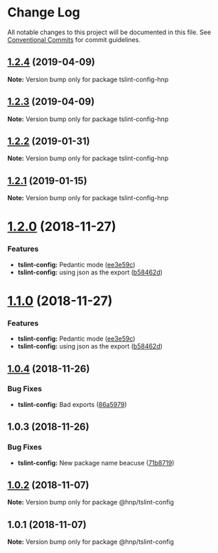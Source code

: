 # Change Log

All notable changes to this project will be documented in this file.
See [Conventional Commits](https://conventionalcommits.org) for commit guidelines.

## [1.2.4](https://github.com/MechanicalHuman/hnp-utilities/compare/tslint-config-hnp@1.2.3...tslint-config-hnp@1.2.4) (2019-04-09)

**Note:** Version bump only for package tslint-config-hnp

## [1.2.3](https://github.com/MechanicalHuman/hnp-utilities/compare/tslint-config-hnp@1.2.2...tslint-config-hnp@1.2.3) (2019-04-09)

**Note:** Version bump only for package tslint-config-hnp

## [1.2.2](https://github.com/MechanicalHuman/hnp-utilities/compare/tslint-config-hnp@1.2.1...tslint-config-hnp@1.2.2) (2019-01-31)

**Note:** Version bump only for package tslint-config-hnp

## [1.2.1](https://github.com/MechanicalHuman/hnp-utilities/compare/tslint-config-hnp@1.2.0...tslint-config-hnp@1.2.1) (2019-01-15)

**Note:** Version bump only for package tslint-config-hnp

# [1.2.0](https://github.com/MechanicalHuman/hnp-utilities/compare/tslint-config-hnp@1.0.4...tslint-config-hnp@1.2.0) (2018-11-27)

### Features

-   **tslint-config:** Pedantic mode ([ee3e59c](https://github.com/MechanicalHuman/hnp-utilities/commit/ee3e59c))
-   **tslint-config:** using json as the export ([b58462d](https://github.com/MechanicalHuman/hnp-utilities/commit/b58462d))

# [1.1.0](https://github.com/MechanicalHuman/hnp-utilities/compare/tslint-config-hnp@1.0.4...tslint-config-hnp@1.1.0) (2018-11-27)

### Features

-   **tslint-config:** Pedantic mode ([ee3e59c](https://github.com/MechanicalHuman/hnp-utilities/commit/ee3e59c))
-   **tslint-config:** using json as the export ([b58462d](https://github.com/MechanicalHuman/hnp-utilities/commit/b58462d))

## [1.0.4](https://github.com/MechanicalHuman/hnp-utilities/compare/tslint-config-hnp@1.0.3...tslint-config-hnp@1.0.4) (2018-11-26)

### Bug Fixes

-   **tslint-config:** Bad exports ([86a5979](https://github.com/MechanicalHuman/hnp-utilities/commit/86a5979))

## 1.0.3 (2018-11-26)

### Bug Fixes

-   **tslint-config:** New package name beacuse ([71b8719](https://github.com/MechanicalHuman/hnp-utilities/commit/71b8719))

## [1.0.2](https://github.com/MechanicalHuman/hnp-utilities/compare/@hnp/tslint-config@1.0.1...@hnp/tslint-config@1.0.2) (2018-11-07)

**Note:** Version bump only for package @hnp/tslint-config

## 1.0.1 (2018-11-07)

**Note:** Version bump only for package @hnp/tslint-config
